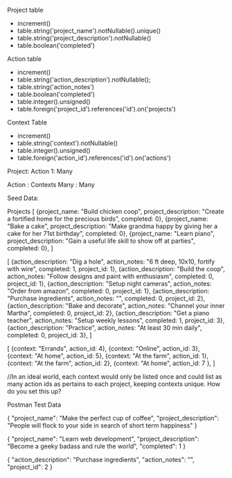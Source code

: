 Project table
- increment()
- table.string('project_name').notNullable().unique()
- table.string('project_description').notNullable()
- table.boolean('completed')


 Action table
- increment()
- table.string('action_description').notNullable();
- table.string('action_notes')
- table.boolean('completed')
- table.integer().unsigned()
- table.foreign('project_id').references('id').on('projects')


 Context Table
- increment()
- table.string('context').notNullable()
- table.integer().unsigned()
- table.foreign('action_id').references('id').on('actions')



 Project: Action
1: Many

 Action : Contexts
Many : Many


 Seed Data:

 Projects
[
    {project_name: "Build chicken coop", project_description: "Create a fortified home for the precious birds", completed: 0},
    {project_name: "Bake a cake", project_description: "Make grandma happy by giving her a cake for her 71st birthday", completed: 0},
    {project_name: "Learn piano", project_description: "Gain a useful life skill to show off at parties", completed: 0},
]

 [
    {action_description: "Dig a hole", action_notes: "6 ft deep, 10x10, fortify with wire", completed: 1, project_id: 1},
    {action_description: "Build the coop", action_notes: "Follow designs and paint with enthusiasm", completed: 0, project_id: 1},
    {action_description: "Setup night cameras", action_notes: "Order from amazon", completed: 0, project_id: 1},
    {action_description: "Purchase ingredients", action_notes: "", completed: 0, project_id: 2},
    {action_description: "Bake and decorate", action_notes: "Channel your inner Martha", completed: 0, project_id: 2},
    {action_description: "Get a piano teacher", action_notes: "Setup weekly lessons", completed: 1, project_id: 3},
    {action_description: "Practice", action_notes: "At least 30 min daily", completed: 0, project_id: 3},
]

 [
    {context: "Errands", action_id: 4},
    {context: "Online", action_id: 3},
    {context: "At home", action_id: 5},
    {context: "At the farm", action_id: 1},
    {context: "At the farm", action_id: 2},
    {context: "At home", action_id: 7 },
]



 //In an ideal world, each context would only be listed once and could list as many action ids as pertains to each project, keeping contexts unique. How do you set this up?


 Postman Test Data

 {
    "project_name": "Make the perfect cup of coffee",
    "project_description": "People will flock to your side in search of short term happiness"
}

 {
        "project_name": "Learn web development",
        "project_description": "Become a geeky badass and rule the world",
        "completed": 1
}

 {
    "action_description": "Purchase ingredients",
    "action_notes": "",
    "project_id": 2
}